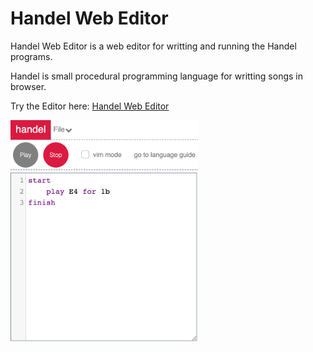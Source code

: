 # Handel Web Editor

Handel Web Editor is a web editor for writting and running the Handel programs.

Handel is small procedural programming language for writting songs in browser.

Try the Editor here: [Handel Web Editor](https://ddj231.github.io/Handel-Web-Editor/)


<img src="./assets/Handel-Thumbnail-Updated.png" width="300" heigh="300">

